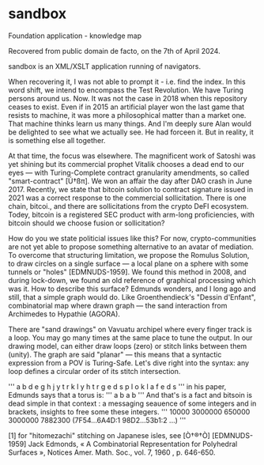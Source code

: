 # sandbox
Foundation application - knowledge map

Recovered from public domain de facto, on the 7th of April 2024.

sandbox is an XML/XSLT application running of navigators.

When recovering it, I was not able to prompt it - i.e. find the index. In this word shift, we intend to encompass the Test Revolution. We have Turing persons around us. Now. It was not the case in 2018 when this repository ceases to exist. Even if in 2015 an artificial player won the last game that resists to machine, it was more a philosophical matter than a market one. That machine thinks learn us many things. And I'm deeply sure Alan would be delighted to see what we actually see. He had forceen it. But in reality, it is something else all together.

At that time, the focus was elsewhere. The magnificent work of Satoshi was yet shining but its commercial prophet Vitalik chooses a dead end to our eyes — with Turing-Complete contract granularity amendments, so called "smart-contract" [Ú†ßπ]. We won an affair the day after DAO crash in June 2017. Recently, we state that bitcoin solution to contract signature issued in 2021 was a correct response to the commercial sollicitation. There is one chain, bitcoi., and there are sollicitations from the crypto DeFI ecosystem. Todey, bitcoin is a registered SEC product with arm-long proficiencies, with bitcoin should we choose fusion or sollicitation?

How do you we state politicial issues like this? For now, crypto-communities are not yet able to propose something alternative to an avatar of mediation. To overcome that structuring limitation, we propose the Romulus Solution, to draw circles on a single surface — a local plane on a sphere with some tunnels or "holes" [EDMNUDS-1959]. We found this method in 2008, and during lock-down, we found an old reference of graphical processing which was it. How to describe this surface? Edmunds wonders, and I long ago and still, that a simple graph would do. Like Groenthendieck's "Dessin d'Enfant", combinatorial map where drawn graph — the sand interaction from Archimedes to Hypathie (AGORA).

There are "sand drawings" on Vavuatu archipel where every finger track is a loop. You may go many times at the same place to tune the output. In our drawing model, can either draw loops (zero) or stitch links between them (unity). The graph are said "planar" — this means that a syntactic expression from a POV is Turing-Safe. Let's dive right into the syntax: any loop defines a circular order of its stitch intersection. 

'''
a b d e g h j y t r
k l y h t r g e d s 
p l o k l a f e d s
'''
in his paper, Edmunds says that a torus is:
'''
a b
a b
'''
And that's is a fact and bitsoin is dead simple in that context : a messaging seauence of some integers and in brackets, insights to free some these integers.
'''
10000 3000000 650000 3000000 7882300 (7F54...6A4D:1 98D2...53b1:2 ...)
'''


[1] for "hitomezachi" stitching on Japanese isles, see [Ò†®†Ò]
[EDMNUDS-1959] Jack Edmonds, « A Combinatorial Representation for Polyhedral Surfaces », Notices Amer. Math. Soc., vol. 7,‎ 1960 , p. 646-650.
